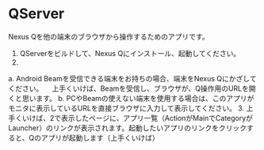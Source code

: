 QServer
=======
Nexus Qを他の端末のブラウザから操作するためのアプリです。

1. QServerをビルドして、Nexus Qにインストール、起動してください。
2.
 a. Android Beamを受信できる端末をお持ちの場合、端末をNexus Qにかざしてください。
 　上手くいけば、Beamを受信し、ブラウザが、Q操作用のURLを開くと思います。
 b. PCやBeamの使えない端末を使用する場合は、このアプリがモニタに表示しているURLを直接ブラウザに入力して表示してください。
3. 上手くいけば、2で表示したページに、アプリ一覧（ActionがMainでCategoryがLauncher）のリンクが表示されます。起動したいアプリのリンクをクリックすると、Qのアプリが起動します（上手くいけば）

